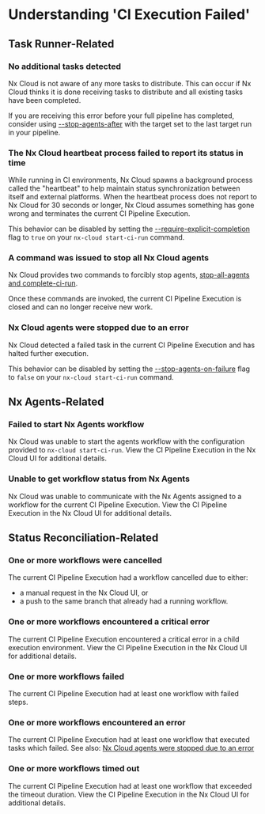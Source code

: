 # Understanding 'CI Execution Failed'

## Task Runner-Related

### No additional tasks detected

Nx Cloud is not aware of any more tasks to distribute. This can occur if Nx Cloud thinks it is done receiving tasks to distribute and all existing tasks have been completed.

If you are receiving this error before your full pipeline has completed, consider using [--stop-agents-after](https://nx.dev/ci/reference/nx-cloud-cli#stopagentsafter) with the target set to the last target run in your pipeline.

### The Nx Cloud heartbeat process failed to report its status in time

While running in CI environments, Nx Cloud spawns a background process called the "heartbeat" to help maintain status synchronization between itself and external platforms. When the heartbeat process does not report to Nx Cloud for 30 seconds or longer, Nx Cloud assumes something has gone wrong and terminates the current CI Pipeline Execution.

This behavior can be disabled by setting the [--require-explicit-completion](https://nx.dev/ci/reference/nx-cloud-cli#requireexplicitcompletion) flag to `true` on your `nx-cloud start-ci-run` command.

### A command was issued to stop all Nx Cloud agents

Nx Cloud provides two commands to forcibly stop agents, [stop-all-agents and complete-ci-run](https://nx.dev/ci/reference/nx-cloud-cli#npx-nxcloud-stopallagents).

Once these commands are invoked, the current CI Pipeline Execution is closed and can no longer receive new work.

### Nx Cloud agents were stopped due to an error

Nx Cloud detected a failed task in the current CI Pipeline Execution and has halted further execution.

This behavior can be disabled by setting the [--stop-agents-on-failure](https://nx.dev/ci/reference/nx-cloud-cli#stopagentsonfailure) flag to `false` on your `nx-cloud start-ci-run` command.

## Nx Agents-Related

### Failed to start Nx Agents workflow

Nx Cloud was unable to start the agents workflow with the configuration provided to `nx-cloud start-ci-run`. View the CI Pipeline Execution in the Nx Cloud UI for additional details.

### Unable to get workflow status from Nx Agents

Nx Cloud was unable to communicate with the Nx Agents assigned to a workflow for the current CI Pipeline Execution. View the CI Pipeline Execution in the Nx Cloud UI for additional details.

## Status Reconciliation-Related

### One or more workflows were cancelled

The current CI Pipeline Execution had a workflow cancelled due to either:

- a manual request in the Nx Cloud UI, or
- a push to the same branch that already had a running workflow.

### One or more workflows encountered a critical error

The current CI Pipeline Execution encountered a critical error in a child execution environment. View the CI Pipeline Execution in the Nx Cloud UI for additional details.

### One or more workflows failed

The current CI Pipeline Execution had at least one workflow with failed steps.

### One or more workflows encountered an error

The current CI Pipeline Execution had at least one workflow that executed tasks which failed. See also: [Nx Cloud agents were stopped due to an error](#nx-cloud-agents-were-stopped-due-to-an-error)

### One or more workflows timed out

The current CI Pipeline Execution had at least one workflow that exceeded the timeout duration. View the CI Pipeline Execution in the Nx Cloud UI for additional details.

